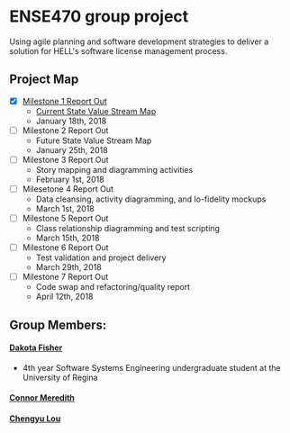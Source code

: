 # ENSE470 group project
Using agile planning and software development strategies to deliver a solution for HELL's software license management process.

## Project Map
- [x] <a href="https://github.com/OmegaHelix/ENSE470/blob/master/ENSE470%20Milestone%201.pptx">Milestone 1 Report Out</a>
  - <a href="https://github.com/OmegaHelix/ENSE470/blob/master/Current%20VSM.pdf">Current State Value Stream Map </a>
  - January 18th, 2018
- [ ] Milestone 2 Report Out
  - Future State Value Stream Map 
  - January 25th, 2018
- [ ] Milestone 3 Report Out
  - Story mapping and diagramming activities
  - February 1st, 2018
- [ ] Milesetone 4 Report Out
  - Data cleansing, activity diagramming, and lo-fidelity mockups
  - March 1st, 2018
- [ ] Milestone 5 Report Out
  - Class relationship diagramming and test scripting
  - March 15th, 2018
- [ ] Milestone 6 Report Out
  - Test validation and project delivery
  - March 29th, 2018
- [ ] Milestone 7 Report Out
  - Code swap and refactoring/quality report
  - April 12th, 2018
## Group Members:
#### <a href="https://github.com/OmegaHelix"> Dakota Fisher </a>
- 4th year Software Systems Engineering undergraduate student at the University of Regina
#### <a href="https://github.com/connor-meredith"> Connor Meredith </a>
#### <a href="https://github.com/oscar666666"> Chengyu Lou </a>
